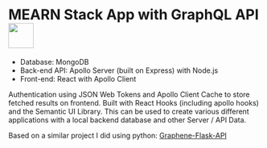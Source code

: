 # MEARN Stack App with GraphQL API <img src="https://github.com/graphql/graphql-spec/blob/master/resources/GraphQL%20Logo.svg" width="50" />
- Database: MongoDB
- Back-end API: Apollo Server (built on Express) with Node.js
- Front-end: React with Apollo Client

Authentication using JSON Web Tokens and Apollo Client Cache to store fetched results on frontend. Built with React Hooks (including apollo hooks) and the Semantic UI Library. This can be used to create various different applications with a local backend database and other Server / API Data.

Based on a similar project I did using python: [Graphene-Flask-API](https://github.com/MrYKenz/Graphene-Flask-API)